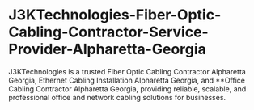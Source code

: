 # J3KTechnologies-Fiber-Optic-Cabling-Contractor-Service-Provider-Alpharetta-Georgia
J3KTechnologies is a trusted Fiber Optic Cabling Contractor Alpharetta Georgia, Ethernet Cabling Installation Alpharetta Georgia, and **Office Cabling Contractor Alpharetta Georgia, providing reliable, scalable, and professional office and network cabling solutions for businesses.
